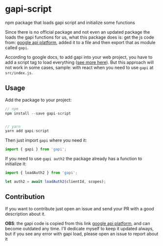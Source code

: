 # gapi-script
npm package that loads gapi script and initialize some functions

Since there is no official package and not even an updated package the loads the gapi functions for us, what this package does is: get the js code from: [google api platform](https://apis.google.com/js/platform.js), added it to a file and then export that as module called `gapi`.

According to google docs, to add gapi into your web project, you have to add a script tag to load everything ([see more here](https://developers.google.com/identity/sign-in/web/sign-in)). But this approach will not work in some cases, sample: with react when you need to use `gapi` at `src/index.js`.

## Usage
Add the package to your project:

```javascript
// npm
npm install --save gapi-script


// yarn
yarn add gapi-script
```

Then just import `gapi` where you need it:
```javascript
import { gapi } from 'gapi';
```

If you need to use `gapi auth2` the package already has a function to initialize it:

```javascript
import { loadAuth2 } from 'gapi';

let auth2 = await loadAuth2(clientId, scopes);
```

## Contribution
If you want to contribute just open an issue and send your PR with a good description about it.

**OBS**: the gapi code is copied from this link [google api platform](https://apis.google.com/js/platform.js), and can become outdated any time. I'll dedicate myself to keep it updated always, but if you see any error with gapi load, please open an issue to report about it
